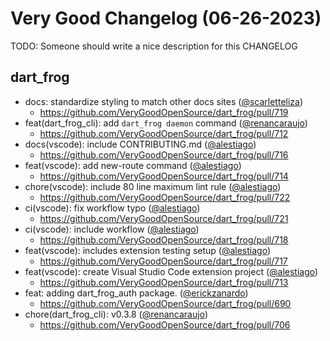 # Very Good Changelog (06-26-2023)

TODO: Someone should write a nice description for this CHANGELOG

## dart_frog
- docs: standardize styling to match other docs sites ([@scarletteliza](https://github.com/scarletteliza))
	- https://github.com/VeryGoodOpenSource/dart_frog/pull/719
- feat(dart_frog_cli): add `dart_frog daemon` command ([@renancaraujo](https://github.com/renancaraujo))
	- https://github.com/VeryGoodOpenSource/dart_frog/pull/712
- docs(vscode): include CONTRIBUTING.md ([@alestiago](https://github.com/alestiago))
	- https://github.com/VeryGoodOpenSource/dart_frog/pull/716
- feat(vscode): add new-route command ([@alestiago](https://github.com/alestiago))
	- https://github.com/VeryGoodOpenSource/dart_frog/pull/714
- chore(vscode): include 80 line maximum lint rule ([@alestiago](https://github.com/alestiago))
	- https://github.com/VeryGoodOpenSource/dart_frog/pull/722
- ci(vscode): fix workflow typo ([@alestiago](https://github.com/alestiago))
	- https://github.com/VeryGoodOpenSource/dart_frog/pull/721
- ci(vscode): include workflow ([@alestiago](https://github.com/alestiago))
	- https://github.com/VeryGoodOpenSource/dart_frog/pull/718
- feat(vscode): includes extension testing setup ([@alestiago](https://github.com/alestiago))
	- https://github.com/VeryGoodOpenSource/dart_frog/pull/717
- feat(vscode): create Visual Studio Code extension project ([@alestiago](https://github.com/alestiago))
	- https://github.com/VeryGoodOpenSource/dart_frog/pull/713
- feat: adding dart_frog_auth package. ([@erickzanardo](https://github.com/erickzanardo))
	- https://github.com/VeryGoodOpenSource/dart_frog/pull/690
- chore(dart_frog_cli): v0.3.8 ([@renancaraujo](https://github.com/renancaraujo))
	- https://github.com/VeryGoodOpenSource/dart_frog/pull/706
